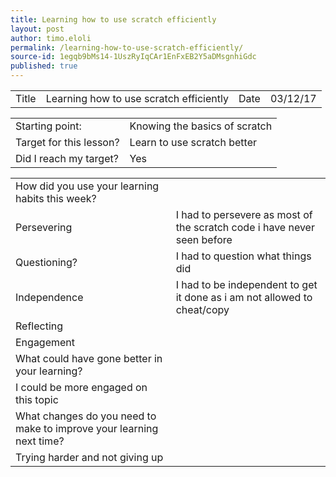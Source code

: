 ```yaml
---
title: Learning how to use scratch efficiently
layout: post
author: timo.eloli
permalink: /learning-how-to-use-scratch-efficiently/
source-id: 1egqb9bMs14-1UszRyIqCAr1EnFxEB2Y5aDMsgnhiGdc
published: true
---
```

<table>
  <tr>
    <td>Title</td>
    <td>Learning how to use scratch efficiently</td>
    <td>Date</td>
    <td>03/12/17</td>
  </tr>
</table>


<table>
  <tr>
    <td>Starting point:</td>
    <td>Knowing the basics of scratch</td>
  </tr>
  <tr>
    <td>Target for this lesson?</td>
    <td>Learn to use scratch better</td>
  </tr>
  <tr>
    <td>Did I reach my target? </td>
    <td>Yes</td>
  </tr>
</table>


<table>
  <tr>
    <td>How did you use your learning habits this week?</td>
    <td></td>
  </tr>
  <tr>
    <td>Persevering</td>
    <td>I had to persevere as most of the scratch code i have never seen before</td>
  </tr>
  <tr>
    <td>Questioning?</td>
    <td>I had to question what things did</td>
  </tr>
  <tr>
    <td>Independence</td>
    <td>I had to be independent to get it done as i am not allowed to cheat/copy</td>
  </tr>
  <tr>
    <td>Reflecting</td>
    <td></td>
  </tr>
  <tr>
    <td>Engagement</td>
    <td></td>
  </tr>
  <tr>
    <td>What could have gone better in your learning?</td>
    <td></td>
  </tr>
  <tr>
    <td>I could be more engaged on this topic</td>
    <td></td>
  </tr>
  <tr>
    <td>What changes do you need to make to improve your learning next time?</td>
    <td></td>
  </tr>
  <tr>
    <td>Trying harder and not giving up</td>
    <td></td>
  </tr>
</table>



